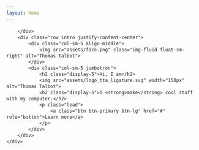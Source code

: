 ```yaml
---
layout: home
---
```

<head>
    <link rel="stylesheet" href="https://maxcdn.bootstrapcdn.com/bootstrap/4.0.0-beta/css/bootstrap.min.css" integrity="sha384-/Y6pD6FV/Vv2HJnA6t+vslU6fwYXjCFtcEpHbNJ0lyAFsXTsjBbfaDjzALeQsN6M" crossorigin="anonymous">
    <link href="https://fonts.googleapis.com/css?family=Old+Standard+TT" rel="stylesheet">
    <link rel="stylesheet" href="styles/main.css">
</head>
<body>
    <div class="container-fluid">
        <div class="row top-message">

        </div>
        <div class="row intro justify-content-center">
            <div class="col-sm-5 align-middle">
                <img src="assets/face.png" class="img-fluid float-sm-right" alt="Thomas Talbot">
            </div>
            <div class="col-sm-5 jumbotron">
                <h2 class="display-5">Hi, I am</h2>
                <img src="assets/logo_tta_ligature.svg" width="150px" alt="Thomas Talbot">
                <h2 class="display-5">I <strong>make</strong> cool stuff with my computer.</h2>
                <p class="lead">
                    <a class="btn btn-primary btn-lg" href="#" role="button">Learn more</a>
                </p>
            </div>
        </div>
    </div>
</body>
